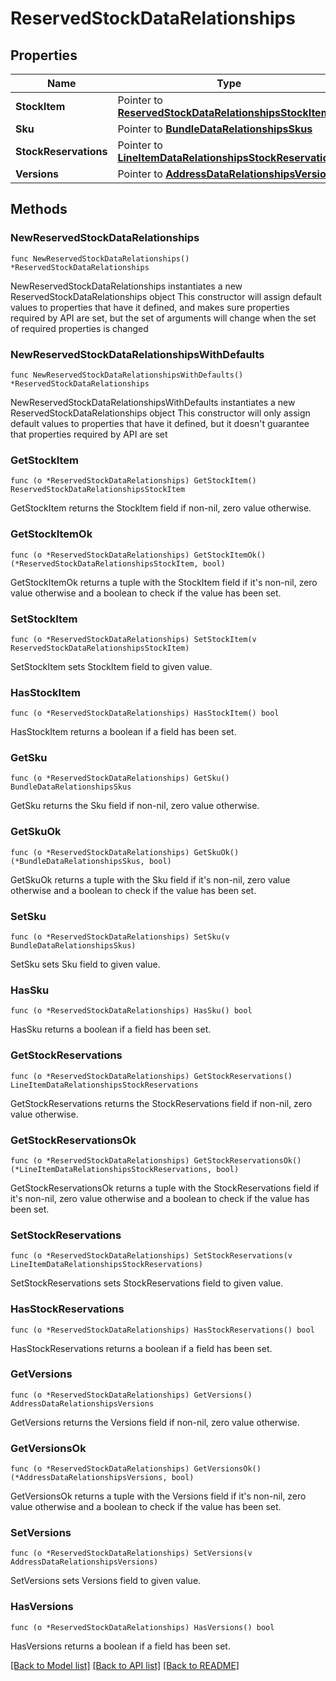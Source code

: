 # ReservedStockDataRelationships

## Properties

Name | Type | Description | Notes
------------ | ------------- | ------------- | -------------
**StockItem** | Pointer to [**ReservedStockDataRelationshipsStockItem**](ReservedStockDataRelationshipsStockItem.md) |  | [optional] 
**Sku** | Pointer to [**BundleDataRelationshipsSkus**](BundleDataRelationshipsSkus.md) |  | [optional] 
**StockReservations** | Pointer to [**LineItemDataRelationshipsStockReservations**](LineItemDataRelationshipsStockReservations.md) |  | [optional] 
**Versions** | Pointer to [**AddressDataRelationshipsVersions**](AddressDataRelationshipsVersions.md) |  | [optional] 

## Methods

### NewReservedStockDataRelationships

`func NewReservedStockDataRelationships() *ReservedStockDataRelationships`

NewReservedStockDataRelationships instantiates a new ReservedStockDataRelationships object
This constructor will assign default values to properties that have it defined,
and makes sure properties required by API are set, but the set of arguments
will change when the set of required properties is changed

### NewReservedStockDataRelationshipsWithDefaults

`func NewReservedStockDataRelationshipsWithDefaults() *ReservedStockDataRelationships`

NewReservedStockDataRelationshipsWithDefaults instantiates a new ReservedStockDataRelationships object
This constructor will only assign default values to properties that have it defined,
but it doesn't guarantee that properties required by API are set

### GetStockItem

`func (o *ReservedStockDataRelationships) GetStockItem() ReservedStockDataRelationshipsStockItem`

GetStockItem returns the StockItem field if non-nil, zero value otherwise.

### GetStockItemOk

`func (o *ReservedStockDataRelationships) GetStockItemOk() (*ReservedStockDataRelationshipsStockItem, bool)`

GetStockItemOk returns a tuple with the StockItem field if it's non-nil, zero value otherwise
and a boolean to check if the value has been set.

### SetStockItem

`func (o *ReservedStockDataRelationships) SetStockItem(v ReservedStockDataRelationshipsStockItem)`

SetStockItem sets StockItem field to given value.

### HasStockItem

`func (o *ReservedStockDataRelationships) HasStockItem() bool`

HasStockItem returns a boolean if a field has been set.

### GetSku

`func (o *ReservedStockDataRelationships) GetSku() BundleDataRelationshipsSkus`

GetSku returns the Sku field if non-nil, zero value otherwise.

### GetSkuOk

`func (o *ReservedStockDataRelationships) GetSkuOk() (*BundleDataRelationshipsSkus, bool)`

GetSkuOk returns a tuple with the Sku field if it's non-nil, zero value otherwise
and a boolean to check if the value has been set.

### SetSku

`func (o *ReservedStockDataRelationships) SetSku(v BundleDataRelationshipsSkus)`

SetSku sets Sku field to given value.

### HasSku

`func (o *ReservedStockDataRelationships) HasSku() bool`

HasSku returns a boolean if a field has been set.

### GetStockReservations

`func (o *ReservedStockDataRelationships) GetStockReservations() LineItemDataRelationshipsStockReservations`

GetStockReservations returns the StockReservations field if non-nil, zero value otherwise.

### GetStockReservationsOk

`func (o *ReservedStockDataRelationships) GetStockReservationsOk() (*LineItemDataRelationshipsStockReservations, bool)`

GetStockReservationsOk returns a tuple with the StockReservations field if it's non-nil, zero value otherwise
and a boolean to check if the value has been set.

### SetStockReservations

`func (o *ReservedStockDataRelationships) SetStockReservations(v LineItemDataRelationshipsStockReservations)`

SetStockReservations sets StockReservations field to given value.

### HasStockReservations

`func (o *ReservedStockDataRelationships) HasStockReservations() bool`

HasStockReservations returns a boolean if a field has been set.

### GetVersions

`func (o *ReservedStockDataRelationships) GetVersions() AddressDataRelationshipsVersions`

GetVersions returns the Versions field if non-nil, zero value otherwise.

### GetVersionsOk

`func (o *ReservedStockDataRelationships) GetVersionsOk() (*AddressDataRelationshipsVersions, bool)`

GetVersionsOk returns a tuple with the Versions field if it's non-nil, zero value otherwise
and a boolean to check if the value has been set.

### SetVersions

`func (o *ReservedStockDataRelationships) SetVersions(v AddressDataRelationshipsVersions)`

SetVersions sets Versions field to given value.

### HasVersions

`func (o *ReservedStockDataRelationships) HasVersions() bool`

HasVersions returns a boolean if a field has been set.


[[Back to Model list]](../README.md#documentation-for-models) [[Back to API list]](../README.md#documentation-for-api-endpoints) [[Back to README]](../README.md)


